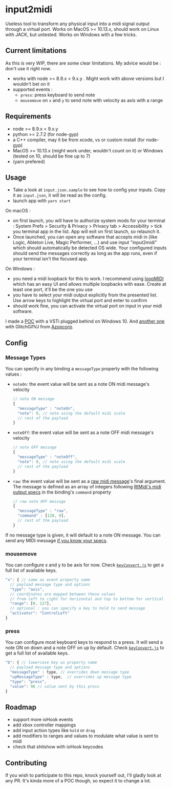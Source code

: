 # input2midi

Useless tool to transform any physical input into a midi signal output through a
virtual port. Works on MacOS >= 10.13.x, should work on Linux with JACK, but
untested. Works on Windows with a few tricks.

## Current limitations

As this is very WIP, there are some clear limitations. My advice would be :
don't use it right now.

- works with node >= 8.9.x < 9.x.y . Might work with above versions but I
  wouldn't bet on it
- supported events :
  - `press`: press keyboard to send note
  - `mousemove` on `x` and `y` to send note with velocity as axis with a range

## Requirements

- node >= 8.9.x < 9.x.y
- python >= 2.7.2 (for node-gyp)
- a C++ compiler, may it be from xcode, vs or custom install (for node-gyp)
- MacOS >= 10.13.x (might work under, wouldn't count on it) or Windows (tested
  on 10, should be fine up to 7)
- (yarn prefered)

## Usage

- Take a look at `input.json.sample` to see how to config your inputs. Copy it
  as `input.json`, it will be read as the config.
- launch app with `yarn start`

On macOS :

- on first launch, you will have to authorize system mods for your terminal :
  System Prefs > Security & Privacy > Privacy tab > Accessibility > tick you
  terminal app in the list. App will exit on first launch, so relaunch it.
- Once launched, you can open any software that accepts midi in (like Logic,
  Ableton Live, Magic Performer, ...) and use input "input2midi" which should
  automatically be detected OS wide. Your configured inputs should send the
  messages correctly as long as the app runs, even if your terminal isn't the
  focused app.

On Windows :

- you need a midi loopback for this to work. I recommend using
  [loopMIDI](http://www.tobias-erichsen.de/software/loopmidi.html) which has an
  easy UI and allows multiple loopbacks with ease. Create at least one port,
  it'll be the one you use
- you have to select your midi output explicitly from the presented list. Use
  arrow keys to highlight the virtual port and enter to confirm
- should work fine, you can activate the virtual port on input in your midi
  software.

I made a [POC](http://www.tobias-erichsen.de/software/loopmidi.html) with a VSTi
plugged behind on Windows 10. And
[another one](https://twitter.com/tuxication/status/1015564474118475777) with
GlitchGifVJ from [Azopcorp](https://github.com/AZOPCORP).

## Config

### Message Types

You can specify in any binding a `messageType` property with the following
values :

- `noteOn`: the event value will be sent as a note ON midi message's velocity
  ```js
  // note ON message
  {
    "messageType" : "noteOn",
    "note": 9, // note using the default midi scale
    // rest of the payload
  }
  ```
- `noteOff`: the event value will be sent as a note OFF midi message's velocity
  ```js
  // note OFF message
  {
    "messageType" : "noteOff",
    "note": 9, // note using the default midi scale
    // rest of the payload
  }
  ```
- `raw`: the event value will be sent as a
  [raw midi message](https://www.midi.org/specifications-old/item/table-1-summary-of-midi-message)'s
  final argument. The message is defined as an array of integers following
  [RtMidi's midi output specs](https://www.music.mcgill.ca/~gary/rtmidi/) in the
  binding's `command` property
  ```js
  // raw note OFF message
  {
    "messageType" : "raw",
    "command" : [128, 9],
    // rest of the payload
  }
  ```

If no message type is given, it will default to a note ON message. You can send
any MIDI message
[if you know your specs](https://www.midi.org/specifications-old/item/table-1-summary-of-midi-message).

### mousemove

You can configure x and y to be axis for now. Check
[`keyConvert.js`](./keyConvert.js) to get a full list of available keys.

```js
"x": { // same as event property name
  // payload message type and options
  "type": "axis",
  // coordinates are mapped between these values
  // from left to right for horizontal and top to bottom for vertical
  "range": [0, 127],
  // optional : you can specify a key to hold to send message
  "activator": "ControlLeft"
}
```

### press

You can configure most keyboard keys to respond to a press. It will send a note
ON on down and a note OFF on up by default. Check
[`keyConvert.js`](./keyConvert.js) to get a full list of available keys.

```js
"b": { // lowercase key as property name
  // payload message type and options
  "messageType" : type, // overrides down message type
  "upMessageType" : type,  // overrides up message type
  "type": "press",
  "value": 96 // value sent by this press
}
```

## Roadmap

- support more ioHook events
- add xbox controller mappings
- add input action types like `hold` or `drag`
- add modifiers to ranges and values to modulate what value is sent to midi
- check that shitshow with ioHook keycodes

## Contributing

If you wish to participate to this repo, knock yourself out, I'll gladly look at
any PR. It's kinda more of a POC though, so expect it to change a lot.
